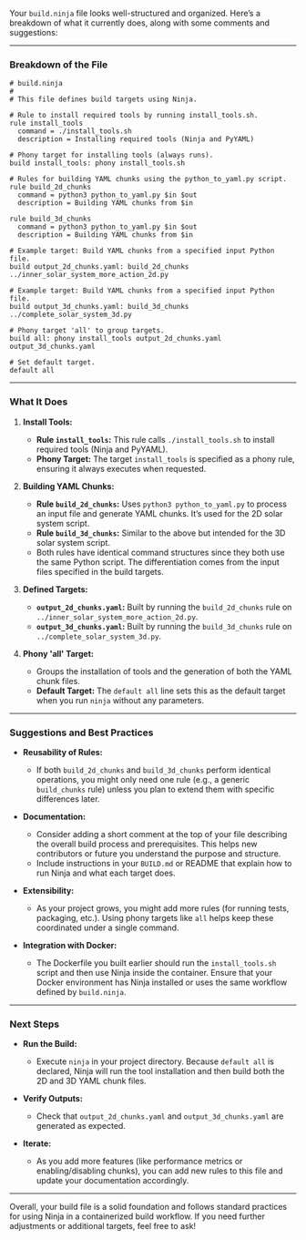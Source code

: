 Your `build.ninja` file looks well-structured and organized. Here’s a breakdown of what it currently does, along with some comments and suggestions:

---

### Breakdown of the File

```ninja
# build.ninja
#
# This file defines build targets using Ninja.

# Rule to install required tools by running install_tools.sh.
rule install_tools
  command = ./install_tools.sh
  description = Installing required tools (Ninja and PyYAML)

# Phony target for installing tools (always runs).
build install_tools: phony install_tools.sh

# Rules for building YAML chunks using the python_to_yaml.py script.
rule build_2d_chunks
  command = python3 python_to_yaml.py $in $out
  description = Building YAML chunks from $in

rule build_3d_chunks
  command = python3 python_to_yaml.py $in $out
  description = Building YAML chunks from $in

# Example target: Build YAML chunks from a specified input Python file.
build output_2d_chunks.yaml: build_2d_chunks ../inner_solar_system_more_action_2d.py

# Example target: Build YAML chunks from a specified input Python file.
build output_3d_chunks.yaml: build_3d_chunks ../complete_solar_system_3d.py

# Phony target 'all' to group targets.
build all: phony install_tools output_2d_chunks.yaml output_3d_chunks.yaml

# Set default target.
default all
```

---

### What It Does

1. **Install Tools:**
   - **Rule `install_tools`:** This rule calls `./install_tools.sh` to install required tools (Ninja and PyYAML).
   - **Phony Target:** The target `install_tools` is specified as a phony rule, ensuring it always executes when requested.

2. **Building YAML Chunks:**
   - **Rule `build_2d_chunks`:** Uses `python3 python_to_yaml.py` to process an input file and generate YAML chunks. It’s used for the 2D solar system script.
   - **Rule `build_3d_chunks`:** Similar to the above but intended for the 3D solar system script.
   - Both rules have identical command structures since they both use the same Python script. The differentiation comes from the input files specified in the build targets.

3. **Defined Targets:**
   - **`output_2d_chunks.yaml`:** Built by running the `build_2d_chunks` rule on `../inner_solar_system_more_action_2d.py`.
   - **`output_3d_chunks.yaml`:** Built by running the `build_3d_chunks` rule on `../complete_solar_system_3d.py`.

4. **Phony 'all' Target:**
   - Groups the installation of tools and the generation of both the YAML chunk files.
   - **Default Target:** The `default all` line sets this as the default target when you run `ninja` without any parameters.

---

### Suggestions and Best Practices

- **Reusability of Rules:**
  - If both `build_2d_chunks` and `build_3d_chunks` perform identical operations, you might only need one rule (e.g., a generic `build_chunks` rule) unless you plan to extend them with specific differences later.

- **Documentation:**
  - Consider adding a short comment at the top of your file describing the overall build process and prerequisites. This helps new contributors or future you understand the purpose and structure.
  - Include instructions in your `BUILD.md` or README that explain how to run Ninja and what each target does.

- **Extensibility:**
  - As your project grows, you might add more rules (for running tests, packaging, etc.). Using phony targets like `all` helps keep these coordinated under a single command.

- **Integration with Docker:**
  - The Dockerfile you built earlier should run the `install_tools.sh` script and then use Ninja inside the container. Ensure that your Docker environment has Ninja installed or uses the same workflow defined by `build.ninja`.

---

### Next Steps

- **Run the Build:**
  - Execute `ninja` in your project directory. Because `default all` is declared, Ninja will run the tool installation and then build both the 2D and 3D YAML chunk files.
  
- **Verify Outputs:**
  - Check that `output_2d_chunks.yaml` and `output_3d_chunks.yaml` are generated as expected.
  
- **Iterate:**
  - As you add more features (like performance metrics or enabling/disabling chunks), you can add new rules to this file and update your documentation accordingly.

---

Overall, your build file is a solid foundation and follows standard practices for using Ninja in a containerized build workflow. If you need further adjustments or additional targets, feel free to ask!
